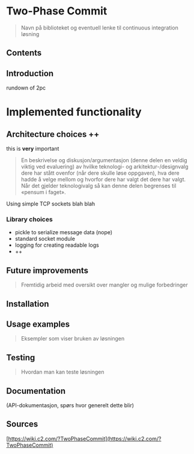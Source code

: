 # Two-Phase Commit

> Navn på biblioteket og eventuell lenke til continuous integration løsning

## Contents

## Introduction

rundown of 2pc

# Implemented functionality

## Architecture choices ++

this is **very** important

> En beskrivelse og diskusjon/argumentasjon (denne delen en veldig viktig ved evaluering) av hvilke teknologi- og arkitektur-/designvalg dere har stått ovenfor (når dere skulle løse oppgaven), hva dere hadde å velge mellom og hvorfor dere har valgt det dere har valgt. Når det gjelder teknologivalg så kan denne delen begrenses til «pensum i faget».

Using simple TCP sockets blah blah


### Library choices

+ pickle to serialize message data (nope)
+ standard socket module
+ logging for creating readable logs
+ ++

## Future improvements

> Fremtidig arbeid med oversikt over mangler og mulige forbedringer

## Installation

## Usage examples

> Eksempler som viser bruken av løsningen


## Testing

> Hvordan man kan teste løsningen

## Documentation

(API-dokumentasjon, spørs hvor generelt dette blir)

## Sources

[https://wiki.c2.com/?TwoPhaseCommit](https://wiki.c2.com/?TwoPhaseCommit)

